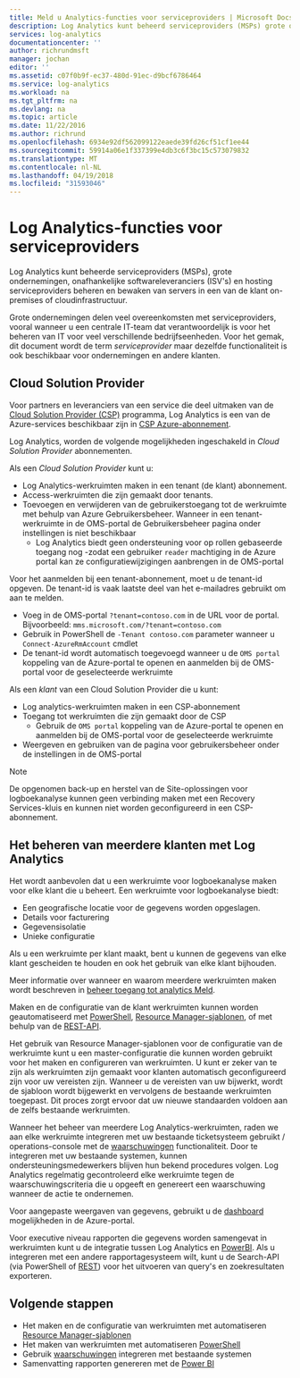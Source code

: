 ```yaml
---
title: Meld u Analytics-functies voor serviceproviders | Microsoft Docs
description: Log Analytics kunt beheerd serviceproviders (MSPs) grote ondernemingen Independent Software Vendors (ISV's) en hosting serviceproviders beheren en bewaken van servers in een van de klant on-premises of cloudinfrastructuur.
services: log-analytics
documentationcenter: ''
author: richrundmsft
manager: jochan
editor: ''
ms.assetid: c07f0b9f-ec37-480d-91ec-d9bcf6786464
ms.service: log-analytics
ms.workload: na
ms.tgt_pltfrm: na
ms.devlang: na
ms.topic: article
ms.date: 11/22/2016
ms.author: richrund
ms.openlocfilehash: 6934e92df562099122eaede39fd26cf51cf1ee44
ms.sourcegitcommit: 59914a06e1f337399e4db3c6f3bc15c573079832
ms.translationtype: MT
ms.contentlocale: nl-NL
ms.lasthandoff: 04/19/2018
ms.locfileid: "31593046"
---
```

# <a name="log-analytics-features-for-service-providers"></a>Log Analytics-functies voor serviceproviders
Log Analytics kunt beheerde serviceproviders (MSPs), grote ondernemingen, onafhankelijke softwareleveranciers (ISV's) en hosting serviceproviders beheren en bewaken van servers in een van de klant on-premises of cloudinfrastructuur. 

Grote ondernemingen delen veel overeenkomsten met serviceproviders, vooral wanneer u een centrale IT-team dat verantwoordelijk is voor het beheren van IT voor veel verschillende bedrijfseenheden. Voor het gemak, dit document wordt de term *serviceprovider* maar dezelfde functionaliteit is ook beschikbaar voor ondernemingen en andere klanten.

## <a name="cloud-solution-provider"></a>Cloud Solution Provider
Voor partners en leveranciers van een service die deel uitmaken van de [Cloud Solution Provider (CSP)](https://partner.microsoft.com/Solutions/cloud-reseller-overview) programma, Log Analytics is een van de Azure-services beschikbaar zijn in [CSP Azure-abonnement](https://docs.microsoft.com/azure/cloud-solution-provider/overview/azure-csp-overview). 

Log Analytics, worden de volgende mogelijkheden ingeschakeld in *Cloud Solution Provider* abonnementen.

Als een *Cloud Solution Provider* kunt u:

* Log Analytics-werkruimten maken in een tenant (de klant) abonnement.
* Access-werkruimten die zijn gemaakt door tenants. 
* Toevoegen en verwijderen van de gebruikerstoegang tot de werkruimte met behulp van Azure Gebruikersbeheer. Wanneer in een tenant-werkruimte in de OMS-portal de Gebruikersbeheer pagina onder instellingen is niet beschikbaar
  * Log Analytics biedt geen ondersteuning voor op rollen gebaseerde toegang nog -zodat een gebruiker `reader` machtiging in de Azure portal kan ze configuratiewijzigingen aanbrengen in de OMS-portal

Voor het aanmelden bij een tenant-abonnement, moet u de tenant-id opgeven. De tenant-id is vaak laatste deel van het e-mailadres gebruikt om aan te melden.

* Voeg in de OMS-portal `?tenant=contoso.com` in de URL voor de portal. Bijvoorbeeld: `mms.microsoft.com/?tenant=contoso.com`
* Gebruik in PowerShell de `-Tenant contoso.com` parameter wanneer u `Connect-AzureRmAccount` cmdlet
* De tenant-id wordt automatisch toegevoegd wanneer u de `OMS portal` koppeling van de Azure-portal te openen en aanmelden bij de OMS-portal voor de geselecteerde werkruimte

Als een *klant* van een Cloud Solution Provider die u kunt:

* Log analytics-werkruimten maken in een CSP-abonnement
* Toegang tot werkruimten die zijn gemaakt door de CSP
  * Gebruik de `OMS portal` koppeling van de Azure-portal te openen en aanmelden bij de OMS-portal voor de geselecteerde werkruimte
* Weergeven en gebruiken van de pagina voor gebruikersbeheer onder de instellingen in de OMS-portal

> [!NOTE]
> De opgenomen back-up en herstel van de Site-oplossingen voor logboekanalyse kunnen geen verbinding maken met een Recovery Services-kluis en kunnen niet worden geconfigureerd in een CSP-abonnement. 
> 
> 

## <a name="managing-multiple-customers-using-log-analytics"></a>Het beheren van meerdere klanten met Log Analytics
Het wordt aanbevolen dat u een werkruimte voor logboekanalyse maken voor elke klant die u beheert. Een werkruimte voor logboekanalyse biedt:

* Een geografische locatie voor de gegevens worden opgeslagen. 
* Details voor facturering 
* Gegevensisolatie 
* Unieke configuratie

Als u een werkruimte per klant maakt, bent u kunnen de gegevens van elke klant gescheiden te houden en ook het gebruik van elke klant bijhouden.

Meer informatie over wanneer en waarom meerdere werkruimten maken wordt beschreven in [beheer toegang tot analytics Meld](log-analytics-manage-access.md#determine-the-number-of-workspaces-you-need).

Maken en de configuratie van de klant werkruimten kunnen worden geautomatiseerd met [PowerShell](log-analytics-powershell-workspace-configuration.md), [Resource Manager-sjablonen](log-analytics-template-workspace-configuration.md), of met behulp van de [REST-API](https://www.nuget.org/packages/Microsoft.Azure.Management.OperationalInsights/).

Het gebruik van Resource Manager-sjablonen voor de configuratie van de werkruimte kunt u een master-configuratie die kunnen worden gebruikt voor het maken en configureren van werkruimten. U kunt er zeker van te zijn als werkruimten zijn gemaakt voor klanten automatisch geconfigureerd zijn voor uw vereisten zijn. Wanneer u de vereisten van uw bijwerkt, wordt de sjabloon wordt bijgewerkt en vervolgens de bestaande werkruimten toegepast. Dit proces zorgt ervoor dat uw nieuwe standaarden voldoen aan de zelfs bestaande werkruimten.    

Wanneer het beheer van meerdere Log Analytics-werkruimten, raden we aan elke werkruimte integreren met uw bestaande ticketsysteem gebruikt / operations-console met de [waarschuwingen](log-analytics-alerts.md) functionaliteit. Door te integreren met uw bestaande systemen, kunnen ondersteuningsmedewerkers blijven hun bekend procedures volgen. Log Analytics regelmatig gecontroleerd elke werkruimte tegen de waarschuwingscriteria die u opgeeft en genereert een waarschuwing wanneer de actie te ondernemen.

Voor aangepaste weergaven van gegevens, gebruikt u de [dashboard](../azure-portal/azure-portal-dashboards.md) mogelijkheden in de Azure-portal.  

Voor executive niveau rapporten die gegevens worden samengevat in werkruimten kunt u de integratie tussen Log Analytics en [PowerBI](log-analytics-powerbi.md). Als u integreren met een andere rapportagesysteem wilt, kunt u de Search-API (via PowerShell of [REST](log-analytics-log-search-api.md)) voor het uitvoeren van query's en zoekresultaten exporteren.

## <a name="next-steps"></a>Volgende stappen
* Het maken en de configuratie van werkruimten met automatiseren [Resource Manager-sjablonen](log-analytics-template-workspace-configuration.md)
* Het maken van werkruimten met automatiseren [PowerShell](log-analytics-powershell-workspace-configuration.md) 
* Gebruik [waarschuwingen](log-analytics-alerts.md) integreren met bestaande systemen
* Samenvatting rapporten genereren met de [Power BI](log-analytics-powerbi.md)

